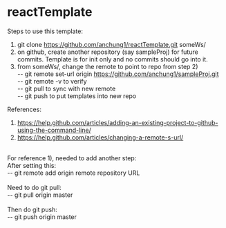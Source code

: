 # reactTemplate

Steps to use this template: <br/>
1) git clone https://github.com/anchung1/reactTemplate.git someWs/ <br/>
2) on github, create another repository (say sampleProj) for future commits.  Template is for init only and no commits should go into it. <br/>
3) from someWs/, change the remote to point to repo from step 2) <br/>
  -- git remote set-url origin https://github.com/anchung1/sampleProj.git <br/>
  -- git remote -v to verify <br/>
  -- git pull to sync <some ws> with new remote <br/>
  -- git push to put templates into new repo <br/>
  
References: <br/>
1) https://help.github.com/articles/adding-an-existing-project-to-github-using-the-command-line/ <br/>
2) https://help.github.com/articles/changing-a-remote-s-url/ <br/>
<br/>
For reference 1), needed to add another step: <br/>
  After setting this: <br/>
  -- git remote add origin remote repository URL <br/>
  <br/>
  Need to do git pull: <br/>
  -- git pull origin master <br/>
  <br/>
  Then do git push: <br/>
  -- git push origin master <br/>
  <br/>
<br/>

